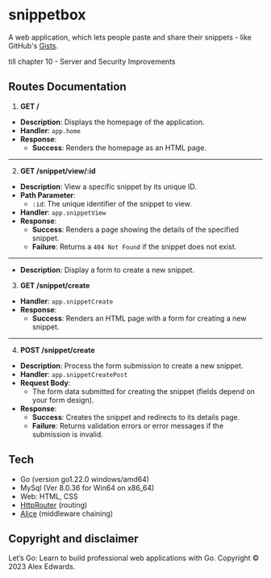 # snippetbox
A web application, which lets people paste and share their snippets - like GitHub's [Gists][1].

till chapter 10 - Server and Security Improvements

## Routes Documentation

1. **GET /**
- **Description**: Displays the homepage of the application.
- **Handler**: `app.home`
- **Response**:
   - **Success**: Renders the homepage as an HTML page.

---

2. **GET /snippet/view/:id**
- **Description**: View a specific snippet by its unique ID.
- **Path Parameter**:
   - `:id`: The unique identifier of the snippet to view.
- **Handler**: `app.snippetView`
- **Response**:
   - **Success**: Renders a page showing the details of the specified snippet.
   - **Failure**: Returns a `404 Not Found` if the snippet does not exist.

---
- **Description**: Display a form to create a new snippet.

3. **GET /snippet/create**
- **Handler**: `app.snippetCreate`
- **Response**:
   - **Success**: Renders an HTML page with a form for creating a new snippet.

---

4. **POST /snippet/create**
- **Description**: Process the form submission to create a new snippet.
- **Handler**: `app.snippetCreatePost`
- **Request Body**:
   - The form data submitted for creating the snippet (fields depend on your form design).
- **Response**:
   - **Success**: Creates the snippet and redirects to its details page.
   - **Failure**: Returns validation errors or error messages if the submission is invalid.


## Tech
- Go (version go1.22.0 windows/amd64)
- MySql (Ver 8.0.36 for Win64 on x86_64)
- Web: HTML, CSS
- [HttpRouter][2] (routing)
- [Alice][3] (middleware chaining)

## Copyright and disclaimer
Let’s Go: Learn to build professional web applications with Go. Copyright © 2023 Alex Edwards.

[1]: https://gist.github.com/  "Gists"
[2]: https://github.com/julienschmidt/httprouter "HttpRouter"
[3]: https://github.com/justinas/alice "Alice"